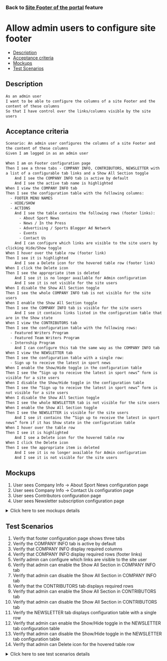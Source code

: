 ### Back to [Site Footer of the portal](../../) feature

# Allow admin users to configure site footer

- [Description](#description)
- [Acceptance criteria](#acceptance-criteria)
- [Mockups](#mockups)
- [Test Scenarios](#test-scenarios)

## Description

    As an admin user
    I want to be able to configure the columns of a site Footer and the content of these columns
    So that I have control over the links/columns visible by the site users

## Acceptance criteria

    Scenario: An admin user configures the columns of a site Footer and the content of these columns
    Given I am logged in as an admin user

    When I am on Footer configuration page
    Then I see a three tabs - COMPANY INFO, CONTRIBUTORS, NEWSLETTER with a list of a configurable tab links and a Show All Section toggle
        And I see the COMPANY INFO tab is active by default
        And I see the active tab name is highlighted
    When I view the COMPANY INFO tab
    Then I see the configuration table with the following columns:
      - FOOTER MENU NAMES
      - HIDE/SHOW
      - ACTIONS
        And I see the table contains the following rows (footer links):
          - About Sport News
          - News / In the Press
          - Advertising / Sports Blogger Ad Network
          - Events
          - Contact Us
        And I can configure which links are visible to the site users by clicking Hide/Show toggle
    When I hover over the table row (footer link)
    Then I see it is highlighted
        And I see a Delete icon for the hovered table row (footer link)
    When I click the Delete icon
    Then I see the appropriate item is deleted
        And I see it is no longer available for Admin configuration
        And I see it is not visible for the site users
    When I disable the Show All Section toggle
    Then I see the whole COMPANY INFO tab is not visible for the site users
    When I enable the Show All Section toggle
    Then I see the COMPANY INFO tab is visible for the site users
        And I see it contains links listed in the configuration table that are in the Show state
    When I view the CONTRIBUTORS tab
    Then I see the configuration table with the following rows:
      - Featured Writers Program
      - Featured Team Writers Program
      - Internship Program
        And I can configure this tab the same way as the COMPANY INFO tab
    When I view the NEWSLETTER tab
    Then I see the configuration table with a single row:
      - Sign up to receive the latest in sport news
    When I enable the Show/Hide toggle in the configuration table
    Then I see the “Sign up to receive the latest in sport news” form is visible for a site users
    When I disable the Show/Hide toggle in the configuration table
    Then I see the “Sign up to receive the latest in sport news” form is not visible for a site users
    When I disable the Show All Section toggle
    Then I see the whole NEWSLETTER tab is not visible for the site users
    When I enable the Show All Section toggle
    Then I see the NEWSLETTER is visible for the site users
        And I see it contains the “Sign up to receive the latest in sport news” form if it has Show state in the configuration table
    When I hover over the table row
    Then I see it is highlighted
        And I see a Delete icon for the hovered table row
    When I click the Delete icon
    Then I see the appropriate item is deleted
        And I see it is no longer available for Admin configuration
        And I see it is not visible for the site users

## Mockups

1. User sees Company Info -> About Sport News configuration page
2. User sees Company Info -> Contact Us configuration page
3. User sees Contributors configuration page
4. User sees Newsletter subscription configuration page

<details>
  <summary>Click here to see mockups details</summary>

**1. User sees Company Info -> About Sport News configuration page:**

![Company Info -> About Sport News configuration page Screen](/products/sport_news_portal/web_application_features/site_footer/images/configure_sport_news_about_us.png)

**2. User sees Company Info -> Contact Us configuration page:**

![Company Info -> Contact Us configuration page Screen](/products/sport_news_portal/web_application_features/site_footer/images/configure_sport_news_contact_us.png)

**3. User sees Contributors configuration page:**

![Contributors configuration page Screen](/products/sport_news_portal/web_application_features/site_footer/images/configure_sport_news_contributors.png)

**4. User sees Newsletter subscription configuration page:**

![Newsletter subscription configuration page Screen](/products/sport_news_portal/web_application_features/site_footer/images/configure_sport_newsletter.png)

</details>

## Test Scenarios

1. Verify that footer configuration page shows three tabs
2. Verify the COMPANY INFO tab is active by default
3. Verify that COMPANY INFO display required columns
4. Verify that COMPANY INFO display required rows (footer links)
5. Verify admin can сonfigure which links are visible to the site user
6. Verify that admin can enable the Show All Section in COMPANY INFO tab
7. Verify that admin can disable the Show All Section in COMPANY INFO tab
8. Verify that the CONTRIBUTORS tab displays required rows
9. Verify that admin can enable the Show All Section in CONTRIBUTORS tab
10. Verify that admin can disable the Show All Section in CONTRIBUTORS tab
11. Verify the NEWSLETTER tab displays configuration table with a single row
12. Verify that admin can enable the Show/Hide toggle in the NEWSLETTER tab configuration table
13. Verify that admin can disable the Show/Hide toggle in the NEWSLETTER tab configuration table
14. Verify that admin can Delete icon for the hovered table row

<details>
  <summary>Click here to see test scenarios details</summary>

### **#1. Verify that footer configuration page shows three tabs**

|#|Steps|Expected Result
------|-------|----------
|1|Go to sport news site|
|2|Log in your admin account|
|3|Examine tabs on footer configuration page|The system shows three tabs:<br>- COMPANY INFO<br>- CONTRIBUTORS<br>- NEWSLETTER

### **#2. Verify the COMPANY INFO tab is active by default**

|#|Steps|Expected Result
------|-------|----------
|1|Go to sport news site|
|2|Log in your admin account|
|3|Examine COMPANY INFO tab on footer configuration page|The COMPANY INFO tab is active by default and the active tab name is highlighted

### **#3. Verify that COMPANY INFO display required columns**

|#|Steps|Expected Result
------|-------|----------
|1|Go to sport news site|
|2|Log in your admin account|
|3|Examine COMPANY INFO tab on footer configuration page|The COMPANY INFO displays the following columns:<br>- FOOTER MENU NAMES<br>- HIDE/SHOW<br>- ACTIONS

### **#4. Verify that COMPANY INFO display required rows (footer links)**

|#|Steps|Expected Result
------|-------|----------
|1|Go to sport news site|
|2|Log in your admin account|
|3|Examine COMPANY INFO rows (footer links) tab on footer configuration page|The COMPANY INFO displays the following rows (footer links):<br>- About Sport News<br>- News / In the Press<br>- Advertising / Sports Blogger Ad Network<br>- Events<br>- Contact Us

### **#5. Verify admin can сonfigure which links are visible to the site user**

|#|Steps|Expected Result
------|-------|----------
|1|Go to sport news site|
|2|Log in your admin account|
|3|Hover over the table row (footer link)|Table row (footer link) becomes highlighted
|4|Click on Delete icon for the hovered table row (footer link)|The appropriate item is deleted and no longer available for Admin configuration
|5|Log out from your admin account|
|6|Log in to test user account|
|7|Examine if deleted footer link is visible for site user|The appropriate item is not visible for the site user

### **#6. Verify that admin can enable the Show All Section in COMPANY INFO tab**

|#|Steps|Expected Result
------|-------|----------
|1|Go to sport news site|
|2|Log in your admin account|
|3|Go to COMPANY INFO tab|
|4|Disable the Show All Section toggle|
|5|Log out from admin account|
|6|Log in to user account|
|7|Examine if the Show All Section toggle works correctly|The whole COMPANY INFO tab is not visible for the site users

### **#7. Verify that admin can disable the Show All Section in COMPANY INFO tab**

|#|Steps|Expected Result
------|-------|----------
|1|Go to sport news site|
|2|Log in your admin account|
|3|Go to COMPANY INFO tab|
|4|Enable the Show All Section toggle|
|5|Log out from admin account|
|6|Log in to user account|
|7|Examine if the Show All Section toggle works correctly|The whole COMPANY INFO tab is visible for the site users contains links listed in the configuration table that are in the Show state

### **#8. Verify that the CONTRIBUTORS tab displays required rows**

|#|Steps|Expected Result
------|-------|----------
|1|Go to sport news site|
|2|Log in your admin account|
|3|Examine rows that are displayed in CONTRIBUTORS tab|The system displays configuration table with the following rows:<br>- Featured Writers Program<br>- Featured Team Writers Program<br>- Internship Program

### **#9. Verify that admin can enable the Show All Section in CONTRIBUTORS tab**

|#|Steps|Expected Result
------|-------|----------
|1|Go to sport news site|
|2|Log in your admin account|
|3|Go to CONTRIBUTORS tab|
|4|Disable the Show All Section toggle|
|5|Log out from admin account|
|6|Log in to user account|
|7|Examine if the Show All Section toggle works correctly|The whole CONTRIBUTORS tab is not visible for the site users

### **#10. Verify that admin can disable the Show All Section in CONTRIBUTORS tab**

|#|Steps|Expected Result
------|-------|----------
|1|Go to sport news site|
|2|Log in your admin account|
|3|Go to CONTRIBUTORS tab|
|4|Disable the Show All Section toggle|
|5|Log out from admin account|
|6|Log in to user account|
|7|Examine if the Show All Section toggle works correctly|The whole CONTRIBUTORS tab is not visible for the site users contains links listed in the configuration table that are in the Show state

### **#11. Verify the NEWSLETTER tab displays configuration table with a single row**

|#|Steps|Expected Result
------|-------|----------
|1|Go to sport news site|
|2|Log in your admin account|
|3|Examine NEWSLETTER tab table|The system displays configuration table with a single row:<br>- Sign up to receive the latest in sport news

### **#12. Verify that admin can enable the Show/Hide toggle in the NEWSLETTER tab configuration table**

|#|Steps|Expected Result
------|-------|----------
|1|Go to sport news site|
|2|Log in your admin account|
|3|Go to the NEWSLETTER tab|
|4|Disable the Show/Hide toggle|
|5|Log out from admin account|
|6|Log in to user account|
|7|Examine if the the "Sign up to receive the latest in sport news" form is visible for a site users|The "Sign up to receive the latest in sport news" form is visible for a site users

### **#13. Verify that admin can disable the Show/Hide toggle in the NEWSLETTER tab configuration table**

|#|Steps|Expected Result
------|-------|----------
|1|Go to sport news site|
|2|Log in your admin account|
|3|Go to the NEWSLETTER tab|
|4|Disable the Show/Hide toggle|
|5|Log out from admin account|
|6|Log in to user account|
|7|Examine if the Show All Section toggle works correctly|The whole NEWSLETTER tab is not visible for the site users contains links listed in the configuration table that are in the Show state

### **#14. Verify that admin can Delete icon for the hovered table row**

|#|Steps|Expected Result
------|-------|----------
|1|Go to sport news site|
|2|Log in your admin account|
|3|Go to any footer’s table row|
|4|Hover over the table row|Table row becomes highlighted and Delete icon for the hovered table row appears
|5|Click Delete Item|The appropriate item is deleted and it is no longer available for Admin configuration
|6|Log out from your admin account|
|7|Log in to the user account|
|8|Examine if table row is visible for the site user|Deleted appropriate item is not visible for the site users

</details>
